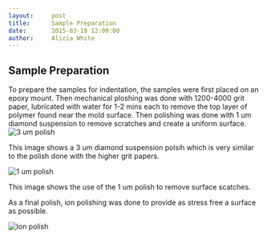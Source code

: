 ```yaml
---
layout:     post
title:      Sample Preparation
date:       2015-03-19 12:00:00
author:     Alicia White
---
```


## Sample Preparation

To prepare the samples for indentation, the samples were first placed on an epoxy mount.  Then mechanical ploshing was done with 1200-4000 grit paper, lubricated with water for 1-2 mins each to remove the top layer of polymer found near the mold surface.  Then polishing was done with 1 um diamond suspension to remove scratches and create a uniform surface.  
![3 um polish](https://db.tt/Wsg3cHbS)

This image shows a 3 um diamond suspension polsih which is very similar to the polish done with the higher grit papers.

![1 um polish](https://db.tt/HLJqYW1c)

This image shows the use of the 1 um polish to remove surface scatches.  

As a final polish, ion polishing was done to provide as stress free a surface as possible.  

![Ion polish](https://db.tt/c1icHHXB)
